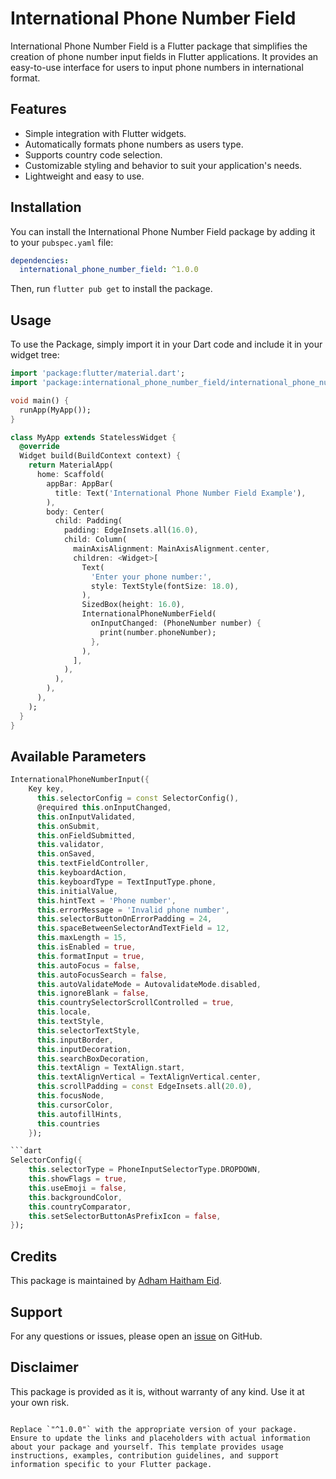 
# International Phone Number Field

International Phone Number Field is a Flutter package that simplifies the creation of phone number input fields in Flutter applications. It provides an easy-to-use interface for users to input phone numbers in international format.

## Features

- Simple integration with Flutter widgets.
- Automatically formats phone numbers as users type.
- Supports country code selection.
- Customizable styling and behavior to suit your application's needs.
- Lightweight and easy to use.

## Installation

You can install the International Phone Number Field package by adding it to your `pubspec.yaml` file:

```yaml
dependencies:
  international_phone_number_field: ^1.0.0
```

Then, run `flutter pub get` to install the package.

## Usage

To use the Package, simply import it in your Dart code and include it in your widget tree:

```dart
import 'package:flutter/material.dart';
import 'package:international_phone_number_field/international_phone_number_field.dart';

void main() {
  runApp(MyApp());
}

class MyApp extends StatelessWidget {
  @override
  Widget build(BuildContext context) {
    return MaterialApp(
      home: Scaffold(
        appBar: AppBar(
          title: Text('International Phone Number Field Example'),
        ),
        body: Center(
          child: Padding(
            padding: EdgeInsets.all(16.0),
            child: Column(
              mainAxisAlignment: MainAxisAlignment.center,
              children: <Widget>[
                Text(
                  'Enter your phone number:',
                  style: TextStyle(fontSize: 18.0),
                ),
                SizedBox(height: 16.0),
                InternationalPhoneNumberField(
                  onInputChanged: (PhoneNumber number) {
                    print(number.phoneNumber);
                  },
                ),
              ],
            ),
          ),
        ),
      ),
    );
  }
}
```
## Available Parameters
```dart
InternationalPhoneNumberInput({
    Key key,
      this.selectorConfig = const SelectorConfig(),
      @required this.onInputChanged,
      this.onInputValidated,
      this.onSubmit,
      this.onFieldSubmitted,
      this.validator,
      this.onSaved,
      this.textFieldController,
      this.keyboardAction,
      this.keyboardType = TextInputType.phone,
      this.initialValue,
      this.hintText = 'Phone number',
      this.errorMessage = 'Invalid phone number',
      this.selectorButtonOnErrorPadding = 24,
      this.spaceBetweenSelectorAndTextField = 12,
      this.maxLength = 15,
      this.isEnabled = true,
      this.formatInput = true,
      this.autoFocus = false,
      this.autoFocusSearch = false,
      this.autoValidateMode = AutovalidateMode.disabled,
      this.ignoreBlank = false,
      this.countrySelectorScrollControlled = true,
      this.locale,
      this.textStyle,
      this.selectorTextStyle,
      this.inputBorder,
      this.inputDecoration,
      this.searchBoxDecoration,
      this.textAlign = TextAlign.start,
      this.textAlignVertical = TextAlignVertical.center,
      this.scrollPadding = const EdgeInsets.all(20.0),
      this.focusNode,
      this.cursorColor,
      this.autofillHints,
      this.countries
    });

```dart
SelectorConfig({
    this.selectorType = PhoneInputSelectorType.DROPDOWN,
    this.showFlags = true,
    this.useEmoji = false,
    this.backgroundColor,
    this.countryComparator,
    this.setSelectorButtonAsPrefixIcon = false,
});
```
<!--
## Example

Here's a simple example demonstrating the usage of International Phone Number Field:

![Example](example.gif)

## Contributing

Contributions are welcome! Feel free to open issues or pull requests on GitHub.
-->

## Credits

This package is maintained by [Adham Haitham Eid](https://github.com/adhamhaithameid).

## Support

For any questions or issues, please open an [issue](https://github.com/adhamhaithameid/international_phone_number_field/issues) on GitHub.

## Disclaimer

This package is provided as it is, without warranty of any kind. Use it at your own risk.

```

Replace `"^1.0.0"` with the appropriate version of your package. Ensure to update the links and placeholders with actual information about your package and yourself. This template provides usage instructions, examples, contribution guidelines, and support information specific to your Flutter package.

